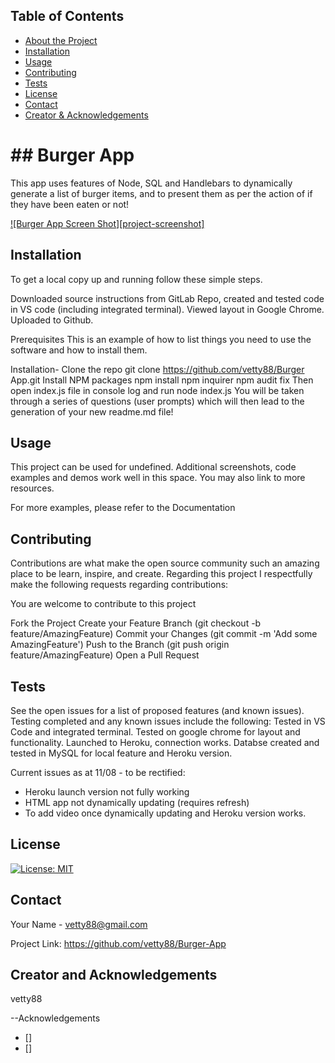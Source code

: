

 <!-- TABLE OF CONTENTS -->
## Table of Contents

* [About the Project](#answers.project)
* [Installation](#installation)
* [Usage](#usage)
* [Contributing](#contributing)
* [Tests](#tests)
* [License](#license)
* [Contact](#contact)
* [Creator & Acknowledgements](#acknowledgements)

<h1> ## Burger App </h1>

  This app uses features of Node, SQL and Handlebars to dynamically generate a list of burger items, and to present them as per the action of if they have been eaten or not!

  [![Burger App Screen Shot][project-screenshot]](https://example.com)


## Installation
To get a local copy up and running follow these simple steps.

Downloaded source instructions from GitLab  Repo, created and tested code in VS code (including integrated terminal). Viewed layout in Google Chrome. Uploaded to Github.

Prerequisites
This is an example of how to list things you need to use the software and how to install them.

Installation-
  Clone the repo
    git clone https://github.com/vetty88/Burger App.git
  Install NPM packages
    npm install
    npm inquirer
    npm audit fix
  Then open index.js file in console log and run
    node index.js
  You will be taken through a series of questions (user prompts) which will then lead to the generation of your new readme.md file!


## Usage

This project can be used for undefined. Additional screenshots, code examples and demos work well in this space. You may also link to more resources.

For more examples, please refer to the Documentation

## Contributing

Contributions are what make the open source community such an amazing place to be learn, inspire, and create. Regarding this project I respectfully make the following requests regarding contributions:


You are welcome to contribute to this project

Fork the Project
  Create your Feature Branch 
    (git checkout -b feature/AmazingFeature)
  Commit your Changes 
    (git commit -m 'Add some AmazingFeature')
  Push to the Branch 
    (git push origin feature/AmazingFeature)
  Open a Pull Request

## Tests

See the open issues for a list of proposed features (and known issues). Testing completed and any known issues include the following:
 Tested in VS Code and integrated terminal. Tested on google chrome for layout and functionality. Launched to Heroku, connection works. Databse created and tested in MySQL for local feature and Heroku version. 
 
 Current issues as at 11/08 - to be rectified:
 * Heroku launch version not fully working 
 * HTML app not dynamically updating (requires refresh)
 * To add video once dynamically updating and Heroku version works.
 
## License

[![License: MIT](https://img.shields.io/badge/License-MIT-yellow.svg)](https://opensource.org/licenses/MIT)

## Contact

Your Name - vetty88@gmail.com

Project Link: https://github.com/vetty88/Burger-App

## Creator and Acknowledgements

vetty88

--Acknowledgements
* []
* []
